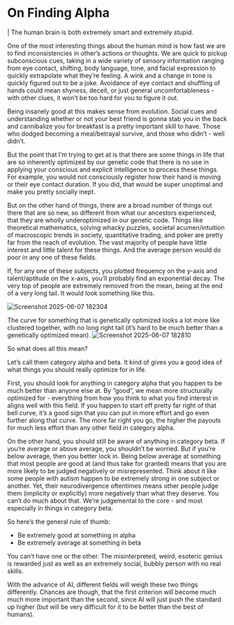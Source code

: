 # On Finding Alpha

| The human brain is both extremely smart and extremely stupid.

One of the most interesting things about the human mind is how fast we are to find inconsistencies in other’s actions or thoughts. We are quick to pickup subconscious cues, taking in a wide variety of sensory information ranging from eye contact, shifting, body language, tone, and facial expression to quickly extrapolate what they’re feeling. A wink and a change in tone is quickly figured out to be a joke. Avoidance of eye contact and shuffling of hands could mean shyness, deceit, or just general uncomfortableness - with other clues, it won’t be too hard for you to figure it out. 

Being insanely good at this makes sense from evolution. Social cues and understanding whether or not your best friend is gonna stab you in the back and cannibalize you for breakfast is a pretty important skill to have. Those who dodged becoming a meal/betrayal survive, and those who didn’t - well didn’t.

But the point that I’m trying to get at is that there are some things in life that are so inherently optimized by our genetic code that there is no use in applying your conscious and explicit intelligence to process these things. For example, you would not consciously register how their hand is moving or their eye contact duration. If you did, that would be super unoptimal and make you pretty socially inept. 

But on the other hand of things, there are a broad number of things out there that are so new, so different from what our ancestors experienced, that they are wholly underoptimized in our genetic code. Things like theoretical mathematics, solving whacky puzzles, societal acumen/intuition of macroscopic trends in society, quantitative trading, and poker are pretty far from the reach of evolution. The vast majority of people have little interest and little talent for these things. And the average person would do poor in any one of these fields.

If, for any one of these subjects, you plotted frequency on the y-axis and talent/aptitude on the x-axis, you’ll probably find an exponential decay. The very top of people are extremely removed from the mean, being at the end of a very long tail. It would look something like this.

![Screenshot 2025-06-07 182304](https://github.com/user-attachments/assets/a6049071-ba37-45b8-863f-843978b33b9c)


The curve for something that is genetically optimized looks a lot more like clustered together, with no long right tail (it’s hard to be much better than a genetically optimized mean).
![Screenshot 2025-06-07 182810](https://github.com/user-attachments/assets/f88041fd-cd53-4421-8265-285e94998d60)

So what does all this mean? 

Let’s call them category alpha and beta. It kind of gives you a good idea of what things you should really optimize for in life.

First, you should look for anything in category alpha that you happen to be much better than anyone else at. By “good”, we mean more structurally optimized for - everything from how you think to what you find interest in aligns well with this field. If you happen to start off pretty far right of that bell curve, it’s a good sign that you can put in more effort and go even further along that curve. The more far right you go, the higher the payouts for much less effort than any other field in category alpha.

On the other hand, you should still be aware of anything in category beta. If you’re average or above average, you shouldn’t be worried. But if you’re below average, then you better lock in. Being below average at something that most people are good at (and thus take for granted) means that you are more likely to be judged negatively or misrepresented. Think about it like some people with autism happen to be extremely strong in one subject or another. Yet, their neurodivergence oftentimes means other people judge them (implicity or explicitly) more negatively than what they deserve. You can’t do much about that. We’re judgemental to the core - and most especially in things in category beta.

So here’s the general rule of thumb:
 - Be extremely good at something in alpha
 - Be extremely average at something in beta

You can’t have one or the other. The misinterpreted, weird, esoteric genius is rewarded just as well as an extremely social, bubbly person with no real skills.

With the advance of AI, different fields will weigh these two things differently. Chances are though, that the first criterion will become much much more important than the second, since AI will just push the standard up higher (but will be very difficult for it to be better than the best of humans). 


